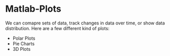 # Matlab-Plots
We can comapre sets of data, track changes in data over time, or show data distribution.
Here are a few different kind of plots:
* Polar Plots
* Pie Charts
* 3D Plots
